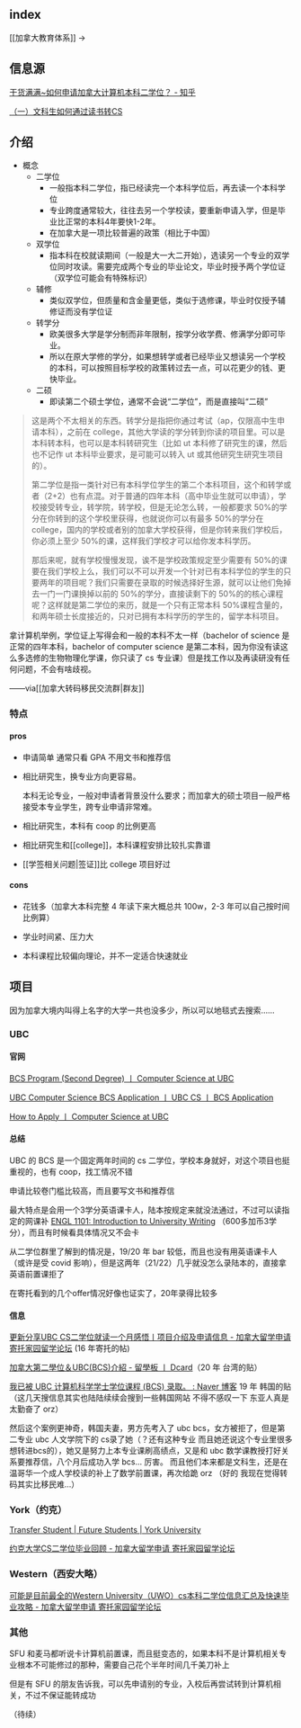 ## index

[[加拿大教育体系]] ->

## 信息源

[干货满满~如何申请加拿大计算机本科二学位？ - 知乎](https://zhuanlan.zhihu.com/p/486116724)

[（一）文科生如何通过读书转CS](https://www.xiaohongshu.com/discovery/item/625b190f000000002103cd05?share_from_user_hidden=true&xhsshare=CopyLink&appuid=551841ada46e967d8b77dcbc&apptime=1651128579)

## 介绍

- 概念
	- 二学位
		- 一般指本科二学位，指已经读完一个本科学位后，再去读一个本科学位
		- 专业跨度通常较大，往往去另一个学校读，要重新申请入学，但是毕业比正常的本科4年要快1-2年。
		- 在加拿大是一项比较普遍的政策（相比于中国）
	- 双学位
		- 指本科在校就读期间（一般是大一大二开始），选读另一个专业的双学位同时攻读。需要完成两个专业的毕业论文，毕业时授予两个学位证（双学位可能会有特殊标识）
	- 辅修
		- 类似双学位，但质量和含金量更低，类似于选修课，毕业时仅授予辅修证而没有学位证
	- 转学分
		- 欧美很多大学是学分制而非年限制，按学分收学费、修满学分即可毕业。
		- 所以在原大学修的学分，如果想转学或者已经毕业又想读另一个学校的本科，可以按照目标学校的政策转过去一点，可以花更少的钱、更快毕业。
	- 二硕
		- 即读第二个硕士学位，通常不会说“二学位”，而是直接叫“二硕”


>这是两个不太相关的东西。转学分是指把你通过考试（ap，仅限高中生申请本科），之前在 college，其他大学读的学分转到你读的项目里。可以是本科转本科，也可以是本科转研究生（比如 ut 本科修了研究生的课，然后也不记作 ut 本科毕业要求，是可能可以转入 ut 或其他研究生研究生项目的）。
>
>第二学位是指一类针对已有本科学位学生的第二个本科项目，这个和转学或者（2+2）也有点混。对于普通的四年本科（高中毕业生就可以申请），学校接受转专业，转学院，转学校，但是无论怎么转，一般都要求 50%的学分在你转到的这个学校里获得，也就说你可以有最多 50%的学分在 college，国内的学校或者别的加拿大学校获得，但是你转来我们学校后，你必须上至少 50%的课，这样我们学校才可以给你发本科学历。
>
>那后来呢，就有学校慢慢发现，诶不是学校政策规定至少需要有 50%的课要在我们学校上么，我们可以不可以开发一个针对已有本科学位的学生的只要两年的项目呢？我们只需要在录取的时候选择好生源，就可以让他们免掉去一门一门课换掉以前的 50%的学分，直接读剩下的 50%的的核心课程呢？这样就是第二学位的来历，就是一个只有正常本科 50%课程含量的，和两年硕士长度接近的，只对已拥有本科学历的学生的，留学本科项目。
>
拿计算机举例，学位证上写得会和一般的本科不太一样（bachelor of science 是正常的四年本科，bachelor of computer science 是第二本科，因为你没有读这么多选修的生物物理化学课，你只读了 cs 专业课）但是找工作以及再读研没有任何问题，不会有啥歧视。
>
——via[[加拿大转码移民交流群|群友]]

### 特点

#### pros

- 申请简单 通常只看 GPA 不用文书和推荐信

- 相比研究生，换专业方向更容易。
  
  本科无论专业，一般对申请者背景没什么要求；而加拿大的硕士项目一般严格接受本专业学生，跨专业申请非常难。

- 相比研究生，本科有 coop 的比例更高

- 相比研究生和[[college]]，本科课程安排比较扎实靠谱

- [[学签相关问题|签证]]比 college 项目好过

#### cons

- 花钱多（加拿大本科完整 4 年读下来大概总共 100w，2-3 年可以自己按时间比例算）

- 学业时间紧、压力大

- 本科课程比较偏向理论，并不一定适合快速就业


## 项目

因为加拿大境内叫得上名字的大学一共也没多少，所以可以地毯式去搜索……

### UBC

#### 官网

[BCS Program (Second Degree) 丨 Computer Science at UBC](https://www.cs.ubc.ca/students/undergrad/degree-programs/bcs-program-second-degree)

[UBC Computer Science BCS Application 丨 UBC CS 丨 BCS Application](https://www.cs.ubc.ca/bcs/)

[How to Apply 丨 Computer Science at UBC](https://www.cs.ubc.ca/students/undergrad/degree-programs/bcs-program-second-degree/how-apply)

#### 总结
UBC 的 BCS 是一个固定两年时间的 cs 二学位，学校本身就好，对这个项目也挺重视的，也有 coop，找工情况不错

申请比较卷门槛比较高，而且要写文书和推荐信

最大特点是会用一个3学分英语课卡人，陆本按规定来就没法通过，不过可以读指定的网课补 [ENGL 1101: Introduction to University Writing](https://www.tru.ca/distance/courses/engl1101.html) （600多加币3学分），而且有时候看具体情况又不会卡

从二学位群里了解到的情况是，19/20 年 bar 较低，而且也没有用英语课卡人（或许是受 covid 影响），但是这两年（21/22）几乎就没怎么录陆本的，直接拿英语前置课拒了

在寄托看到的几个offer情况好像也证实了，20年录得比较多

#### 信息

[更新分享UBC CS二学位就读一个月感悟丨项目介绍及申请信息 - 加拿大留学申请 寄托家园留学论坛](https://bbs.gter.net/thread-1979876-1-1.html) (16 年寄托的帖)

[加拿大第二學位＆UBC(BCS)介紹 - 留學板 丨 Dcard](https://www.dcard.tw/f/studyabroad/p/234864485)（20 年 台湾的贴）

[我已被 UBC 计算机科学学士学位课程 (BCS) 录取。 : Naver 博客](https://m.blog.naver.com/PostView.naver?isHttpsRedirect=true&blogId=kanatian&logNo=221587324321)
19 年 韩国的贴（这几天搜信息其实也陆陆续续会搜到一些韩国网站 不得不感叹一下 东亚人真是太勤奋了 orz）

然后这个案例更神奇，韩国夫妻，男方先考入了 ubc bcs，女方被拒了，但是第二专业 ubc 人文学院下的 cs录了她（？还有这种专业 而且她还说这个专业里很多想转进bcs的），她又是努力上本专业课刷高绩点，又是和 ubc 数学课教授打好关系要推荐信，八个月后成功入学 bcs... 厉害。
而且他们本来都是文科生，还是在温哥华一个成人学校读的补上了数学前置课，再次给跪 orz
（好的 我现在觉得转码其实比移民难...）

### York（约克）

[Transfer Student | Future Students | York University](https://futurestudents.yorku.ca/your-application/how-apply/transfer-student)

[约克大学CS二学位毕业回顾 - 加拿大留学申请 寄托家园留学论坛](https://bbs.gter.net/thread-2512176-1-1.html)

### Western（西安大略）

[可能是目前最全的Western University（UWO）cs本科二学位信息汇总及快速毕业攻略 - 加拿大留学申请 寄托家园留学论坛](https://bbs.gter.net/thread-2511117-1-1.html)

### 其他

SFU 和麦马都听说卡计算机前置课，而且挺变态的，如果本科不是计算机相关专业根本不可能修过的那种，需要自己花个半年时间几千美刀补上

但是有 SFU 的朋友告诉我，可以先申请别的专业，入校后再尝试转到计算机相关，不过不保证能转成功

（待续）